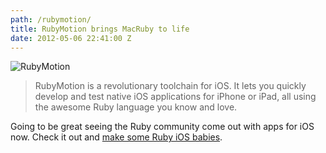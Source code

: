 ```yaml
---
path: /rubymotion/
title: RubyMotion brings MacRuby to life
date: 2012-05-06 22:41:00 Z
---
```


![RubyMotion](https://dribbble.com/system/users/1518/screenshots/546819/rubymoytion.png)

> RubyMotion is a revolutionary toolchain for iOS.
It lets you quickly develop and test native iOS applications for iPhone or iPad, all using the awesome Ruby language you know and love.

Going to be great seeing the Ruby community come out with apps for iOS now. Check it out and [make some Ruby iOS babies](https://rubymotion.com).
